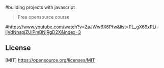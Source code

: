 #building projects with javascript
> Free opensource course

#https://www.youtube.com/watch?v=ZaJWw6X6Pfw&list=PL_gX69xPLi-ljVdNhspjZUlPmBNjRgD2X&index=3

## License

[MIT] https://opensource.org/licenses/MIT